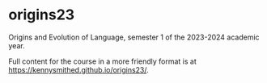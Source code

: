 # origins23
 
Origins and Evolution of Language, semester 1 of the 2023-2024 academic year.

Full content for the course in a more friendly format is at https://kennysmithed.github.io/origins23/.